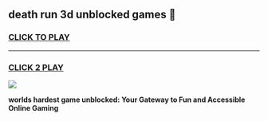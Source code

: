 
## death run 3d unblocked games 👋
<h3>
<a href="https://premium.freeplayer.one?title=death_run_3d_unblocked_games&ref=13F">CLICK TO PLAY</a></h3>
<hr>

<h3>
<a href="https://premium.freeplayer.one?title=death_run_3d_unblocked_games&ref=13F">CLICK 2 PLAY</a>
  
</h3>

<a href="https://premium.freeplayer.one?title=death_run_3d_unblocked_games&ref=12F/"><img src="https://clearcache.store/games.png"></a>


**worlds hardest game unblocked: Your Gateway to Fun and Accessible Online Gaming**
